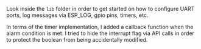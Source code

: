 Look inside the `lib` folder in order to get started on how to configure UART ports, log messages via ESP_LOG, gpio pins, timers, etc.

In terms of the timer implementation, I added a callback function when the alarm condition is met. I tried to hide the interrupt flag via API calls in order to protect the boolean from being accidentally modified.
